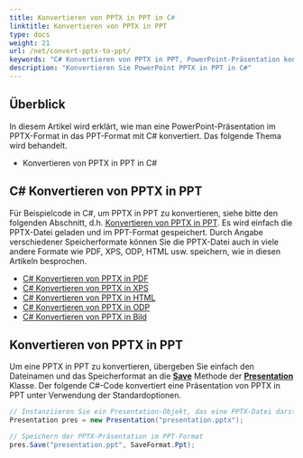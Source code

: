 ```yaml
---
title: Konvertieren von PPTX in PPT in C#
linktitle: Konvertieren von PPTX in PPT
type: docs
weight: 21
url: /net/convert-pptx-to-ppt/
keywords: "C# Konvertieren von PPTX in PPT, PowerPoint-Präsentation konvertieren, PPTX in PPT, C#, Aspose.Slides"
description: "Konvertieren Sie PowerPoint PPTX in PPT in C#"
---
```


## **Überblick**

In diesem Artikel wird erklärt, wie man eine PowerPoint-Präsentation im PPTX-Format in das PPT-Format mit C# konvertiert. Das folgende Thema wird behandelt.

- Konvertieren von PPTX in PPT in C#

## **C# Konvertieren von PPTX in PPT**

Für Beispielcode in C#, um PPTX in PPT zu konvertieren, siehe bitte den folgenden Abschnitt, d.h. [Konvertieren von PPTX in PPT](#convert-pptx-to-ppt). Es wird einfach die PPTX-Datei geladen und im PPT-Format gespeichert. Durch Angabe verschiedener Speicherformate können Sie die PPTX-Datei auch in viele andere Formate wie PDF, XPS, ODP, HTML usw. speichern, wie in diesen Artikeln besprochen.

- [C# Konvertieren von PPTX in PDF](https://docs.aspose.com/slides/net/convert-powerpoint-to-pdf/)
- [C# Konvertieren von PPTX in XPS](https://docs.aspose.com/slides/net/convert-powerpoint-to-xps/)
- [C# Konvertieren von PPTX in HTML](https://docs.aspose.com/slides/net/convert-powerpoint-to-html/)
- [C# Konvertieren von PPTX in ODP](https://docs.aspose.com/slides/net/save-presentation/)
- [C# Konvertieren von PPTX in Bild](https://docs.aspose.com/slides/net/convert-powerpoint-to-png/)

## **Konvertieren von PPTX in PPT**
Um eine PPTX in PPT zu konvertieren, übergeben Sie einfach den Dateinamen und das Speicherformat an die [**Save**](https://reference.aspose.com/slides/net/aspose.slides/presentation/save/) Methode der [**Presentation**](https://reference.aspose.com/slides/net/aspose.slides/presentation/) Klasse. Der folgende C#-Code konvertiert eine Präsentation von PPTX in PPT unter Verwendung der Standardoptionen.

```c#
// Instanziieren Sie ein Presentation-Objekt, das eine PPTX-Datei darstellt
Presentation pres = new Presentation("presentation.pptx");

// Speichern der PPTX-Präsentation im PPT-Format
pres.Save("presentation.ppt", SaveFormat.Ppt);
```